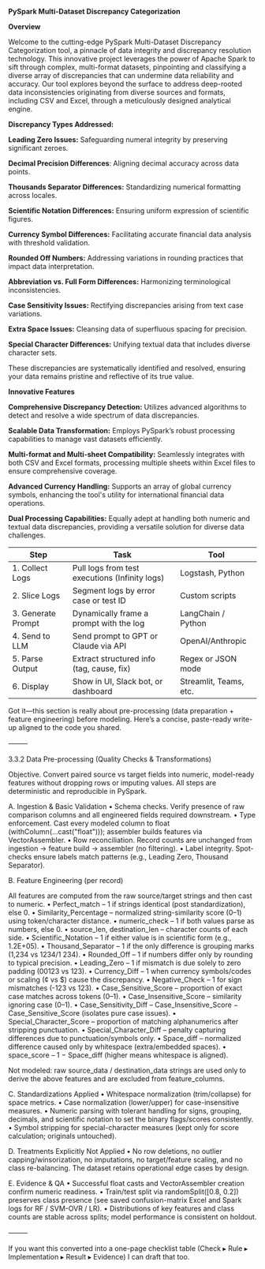 **PySpark Multi-Dataset Discrepancy Categorization**

**Overview**

Welcome to the cutting-edge PySpark Multi-Dataset Discrepancy Categorization tool, a pinnacle of data integrity and discrepancy resolution technology. This innovative project leverages the power of Apache Spark to sift through complex, multi-format datasets, pinpointing and classifying a diverse array of discrepancies that can undermine data reliability and accuracy. Our tool explores beyond the surface to address deep-rooted data inconsistencies originating from diverse sources and formats, including CSV and Excel, through a meticulously designed analytical engine.


**Discrepancy Types Addressed:**

**Leading Zero Issues:** Safeguarding numeral integrity by preserving significant zeroes.

**Decimal Precision Differences**: Aligning decimal accuracy across data points.

**Thousands Separator Differences:** Standardizing numerical formatting across locales.

**Scientific Notation Differences:** Ensuring uniform expression of scientific figures.

**Currency Symbol Differences:** Facilitating accurate financial data analysis with threshold validation.

**Rounded Off Numbers:** Addressing variations in rounding practices that impact data interpretation.

**Abbreviation vs. Full Form Differences:** Harmonizing terminological inconsistencies.

**Case Sensitivity Issues:** Rectifying discrepancies arising from text case variations.

**Extra Space Issues:** Cleansing data of superfluous spacing for precision.

**Special Character Differences:** Unifying textual data that includes diverse character sets.

These discrepancies are systematically identified and resolved, ensuring your data remains pristine and reflective of its true value.

**Innovative Features**

**Comprehensive Discrepancy Detection:** Utilizes advanced algorithms to detect and resolve a wide spectrum of data discrepancies.

**Scalable Data Transformation:** Employs PySpark’s robust processing capabilities to manage vast datasets efficiently.

**Multi-format and Multi-sheet Compatibility:** Seamlessly integrates with both CSV and Excel formats, processing multiple sheets within Excel files to ensure comprehensive coverage.

**Advanced Currency Handling:** Supports an array of global currency symbols, enhancing the tool's utility for international financial data operations.

**Dual Processing Capabilities:** Equally adept at handling both numeric and textual data discrepancies, providing a versatile solution for diverse data challenges.


| Step               | Task                                           | Tool                   |
| ------------------ | ---------------------------------------------- | ---------------------- |
| 1. Collect Logs    | Pull logs from test executions (Infinity logs) | Logstash, Python       |
| 2. Slice Logs      | Segment logs by error case or test ID          | Custom scripts         |
| 3. Generate Prompt | Dynamically frame a prompt with the log        | LangChain / Python     |
| 4. Send to LLM     | Send prompt to GPT or Claude via API           | OpenAI/Anthropic       |
| 5. Parse Output    | Extract structured info (tag, cause, fix)      | Regex or JSON mode     |
| 6. Display         | Show in UI, Slack bot, or dashboard            | Streamlit, Teams, etc. |







Got it—this section is really about pre-processing (data preparation + feature engineering) before modeling. Here’s a concise, paste-ready write-up aligned to the code you shared.

⸻

3.3.2 Data Pre-processing (Quality Checks & Transformations)

Objective. Convert paired source vs target fields into numeric, model-ready features without dropping rows or imputing values. All steps are deterministic and reproducible in PySpark.

A. Ingestion & Basic Validation
	•	Schema checks. Verify presence of raw comparison columns and all engineered fields required downstream.
	•	Type enforcement. Cast every modeled column to float (withColumn(...cast("float"))); assembler builds features via VectorAssembler.
	•	Row reconciliation. Record counts are unchanged from ingestion → feature build → assembler (no filtering).
	•	Label integrity. Spot-checks ensure labels match patterns (e.g., Leading Zero, Thousand Separator).

B. Feature Engineering (per record)

All features are computed from the raw source/target strings and then cast to numeric.
	•	Perfect_match – 1 if strings identical (post standardization), else 0.
	•	Similarity_Percentage – normalized string-similarity score (0–1) using token/character distance.
	•	numeric_check – 1 if both values parse as numbers, else 0.
	•	source_len, destination_len – character counts of each side.
	•	Scientific_Notation – 1 if either value is in scientific form (e.g., 1.2E+05).
	•	Thousand_Separator – 1 if the only difference is grouping marks (1,234 vs 1234/1 234).
	•	Rounded_Off – 1 if numbers differ only by rounding to typical precision.
	•	Leading_Zero – 1 if mismatch is due solely to zero padding (00123 vs 123).
	•	Currency_Diff – 1 when currency symbols/codes or scaling (¢ vs $) cause the discrepancy.
	•	Negative_Check – 1 for sign mismatches (-123 vs 123).
	•	Case_Sensitive_Score – proportion of exact case matches across tokens (0–1).
	•	Case_Insensitive_Score – similarity ignoring case (0–1).
	•	Case_Sensitivity_Diff – Case_Insensitive_Score − Case_Sensitive_Score (isolates pure case issues).
	•	Special_Character_Score – proportion of matching alphanumerics after stripping punctuation.
	•	Special_Character_Diff – penalty capturing differences due to punctuation/symbols only.
	•	Space_diff – normalized difference caused only by whitespace (extra/embedded spaces).
	•	space_score – 1 − Space_diff (higher means whitespace is aligned).

Not modeled: raw source_data / destination_data strings are used only to derive the above features and are excluded from feature_columns.

C. Standardizations Applied
	•	Whitespace normalization (trim/collapse) for space metrics.
	•	Case normalization (lower/upper) for case-insensitive measures.
	•	Numeric parsing with tolerant handling for signs, grouping, decimals, and scientific notation to set the binary flags/scores consistently.
	•	Symbol stripping for special-character measures (kept only for score calculation; originals untouched).

D. Treatments Explicitly Not Applied
	•	No row deletions, no outlier capping/winsorization, no imputations, no target/feature scaling, and no class re-balancing. The dataset retains operational edge cases by design.

E. Evidence & QA
	•	Successful float casts and VectorAssembler creation confirm numeric readiness.
	•	Train/test split via randomSplit([0.8, 0.2]) preserves class presence (see saved confusion-matrix Excel and Spark logs for RF / SVM-OVR / LR).
	•	Distributions of key features and class counts are stable across splits; model performance is consistent on holdout.

⸻

If you want this converted into a one-page checklist table (Check ▸ Rule ▸ Implementation ▸ Result ▸ Evidence) I can draft that too.


